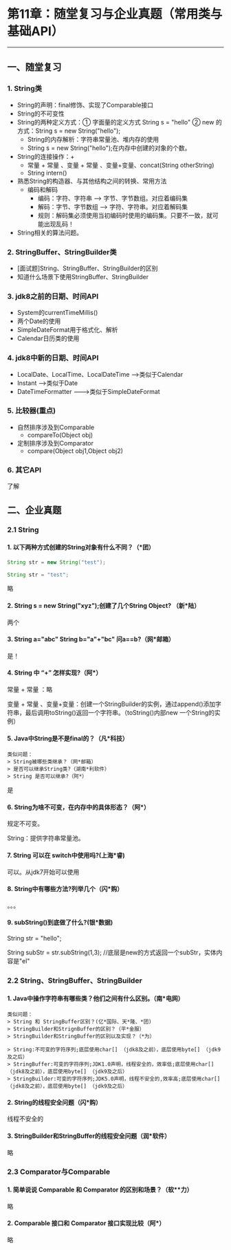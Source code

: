 # 第11章：随堂复习与企业真题（常用类与基础API）

***

## 一、随堂复习

### 1. String类

- String的声明：final修饰、实现了Comparable接口
- String的不可变性
- String的两种定义方式：① 字面量的定义方式 String s = "hello" ② new 的方式：String s = new String("hello");
  - String的内存解析：字符串常量池、堆内存的使用
  - String s = new String("hello");在内存中创建的对象的个数。
- String的连接操作：+
  - 常量 + 常量 、变量 + 常量 、变量+变量、concat(String otherString)
  - String intern()
- 熟悉String的构造器、与其他结构之间的转换、常用方法
  - 编码和解码
    - 编码：字符、字符串 --> 字节、字节数组。对应着编码集
    - 解码：字节、字节数组 --> 字符、字符串。对应着解码集
    - 规则：解码集必须使用当初编码时使用的编码集。只要不一致，就可能出现乱码！
- String相关的算法问题。

### 2. StringBuffer、StringBuilder类

- [面试题]String、StringBuffer、StringBuilder的区别
- 知道什么场景下使用StringBuffer、StringBuilder

### 3. jdk8之前的日期、时间API

- System的currentTimeMillis()
- 两个Date的使用
- SimpleDateFormat用于格式化、解析
- Calendar日历类的使用

### 4. jdk8中新的日期、时间API

- LocalDate、LocalTime、LocalDateTime -->类似于Calendar
- Instant  -->类似于Date
- DateTimeFormatter --->类似于SimpleDateFormat

### 5. 比较器(重点)

- 自然排序涉及到Comparable
  - compareTo(Object obj)
- 定制排序涉及到Comparator
  - compare(Object obj1,Object obj2)

### 6. 其它API

了解



## 二、企业真题

### 2.1 String

#### 1. 以下两种方式创建的String对象有什么不同？（*团）

```java
String str = new String("test");

String str = "test";
```

略

#### 2. String s = new String("xyz");创建了几个String Object? （新*陆）

两个

#### 3. String a="abc" String b="a"+"bc" 问a==b?（网*邮箱）

是！

#### 4. String 中 “+” 怎样实现?（阿*）

常量 + 常量 ：略

变量 + 常量 、变量+变量：创建一个StringBuilder的实例，通过append()添加字符串，最后调用toString()返回一个字符串。（toString()内部new 一个String的实例）



#### 5. Java中String是不是final的？（凡*科技）

```
类似问题：
> String被哪些类继承？（网*邮箱）
> 是否可以继承String类?（湖南*利软件）
> String 是否可以继承?（阿*）
```

是

#### 6. String为啥不可变，在内存中的具体形态？（阿*）

规定不可变。

String：提供字符串常量池。

#### 7. String 可以在 switch中使用吗?(上海*睿)

可以。从jdk7开始可以使用

#### 8. String中有哪些方法?列举几个（闪*购）

。。。

#### 9. subString()到底做了什么?(银*数据)

String str = "hello";

String subStr = str.subString(1,3);  //底层是new的方式返回一个subStr，实体内容是"el"

### 2.2 String、StringBuffer、StringBuilder

#### 1. Java中操作字符串有哪些类？他们之间有什么区别。（南*电网）

```
类似问题：
> String 和 StringBuffer区别？(亿*国际、天*隆、*团)
> StringBuilder和StrignBuffer的区别？（平*金服）
> StringBuilder和StringBuffer的区别以及实现？（*为）
```

```
> String:不可变的字符序列;底层使用char[] （jdk8及之前），底层使用byte[] （jdk9及之后）
> StringBuffer:可变的字符序列;JDK1.0声明，线程安全的，效率低;底层使用char[] （jdk8及之前），底层使用byte[] （jdk9及之后）
> StringBuilder:可变的字符序列;JDK5.0声明，线程不安全的,效率高;底层使用char[] （jdk8及之前），底层使用byte[] （jdk9及之后）
```

#### 2. String的线程安全问题（闪*购）

线程不安全的

#### 3. StringBuilder和StringBuffer的线程安全问题（润*软件）

略



###  2.3 Comparator与Comparable

#### 1. 简单说说 Comparable 和 Comparator 的区别和场景？（软**力）

略

#### 2. Comparable 接口和 Comparator 接口实现比较（阿*）

略